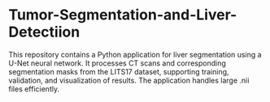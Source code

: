 # Tumor-Segmentation-and-Liver-Detectiion
This repository contains a Python application for liver segmentation using a U-Net neural network. It processes CT scans and corresponding segmentation masks from the LITS17 dataset, supporting training, validation, and visualization of results. The application handles large .nii files efficiently.
